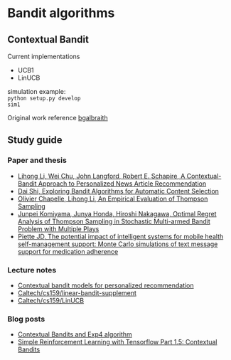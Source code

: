 # Bandit algorithms


## Contextual Bandit
Current implementations  
- UCB1
- LinUCB

simulation example:  
`python setup.py develop`  
`sim1`


Original work reference [bgalbraith](https://github.com/bgalbraith/bandits)  

## Study guide

### Paper and thesis
- [Lihong Li, Wei Chu, John Langford, Robert E. Schapire, A Contextual-Bandit Approach to Personalized News Article Recommendation](https://arxiv.org/abs/1003.0146)
- [Dai Shi, Exploring Bandit Algorithms for Automatic Content Selection](http://it4bi.univ-tours.fr/it4bi/medias/pdfs/2014_Master_Thesis/IT4BI_2014_submission_30.pdf)
- [Olivier Chapelle, Lihong Li, An Empirical Evaluation of Thompson Sampling](http://papers.nips.cc/paper/4321-an-empirical-evaluation-of-thompson-sampling.pdf)
- [Junpei Komiyama, Junya Honda, Hiroshi Nakagawa, Optimal Regret Analysis of Thompson Sampling in Stochastic Multi-armed Bandit Problem with Multiple Plays](https://arxiv.org/pdf/1506.00779.pdf)
- [Piette JD, The potential impact of intelligent systems for mobile health self-management support: Monte Carlo simulations of text message support for medication adherence](https://www.ncbi.nlm.nih.gov/pubmed/25082177)

### Lecture notes
- [Contextual bandit models for personalized recommendation](http://chercheurs.lille.inria.fr/ekaufman/ALICIA120514.pdf)
- [Caltech/cs159/linear-bandit-supplement](http://www.yisongyue.com/courses/cs159/lectures/linear_bandit_supplement.pdf)
- [Caltech/cs159/LinUCB](http://www.yisongyue.com/courses/cs159/lectures/LinUCB.pdf)

### Blog posts
- [Contextual Bandits and Exp4 algorithm](http://banditalgs.com/2016/10/14/exp4/)
- [Simple Reinforcement Learning with Tensorflow Part 1.5: Contextual Bandits](https://medium.com/emergent-future/simple-reinforcement-learning-with-tensorflow-part-1-5-contextual-bandits-bff01d1aad9c)


